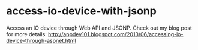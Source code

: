 access-io-device-with-jsonp
===========================

Access an IO device through Web API and JSONP. Check out my blog post for more details: http://appdev101.blogspot.com/2013/06/accessing-io-device-through-aspnet.html
